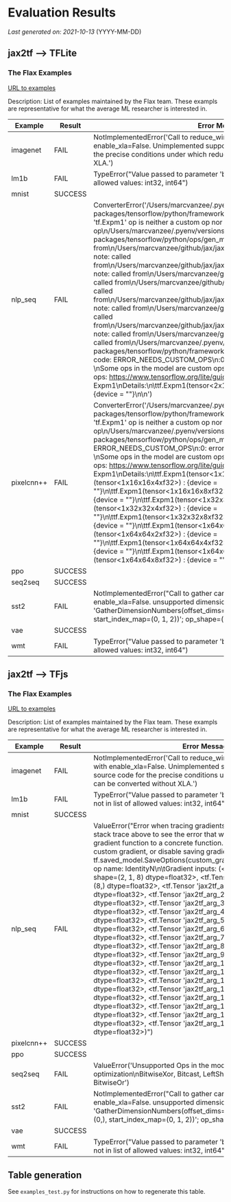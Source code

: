 # Evaluation Results

*Last generated on: 2021-10-13* (YYYY-MM-DD)

## jax2tf --> TFLite

### The Flax Examples
[URL to examples](https://github.com/google/flax/tree/main/examples)

Description: List of examples maintained by the Flax team.
These exampls are representative for what the average ML researcher is interested in.

| Example | Result | Error Message |
| --- | --- | --- |
| imagenet | FAIL | NotImplementedError('Call to reduce_window cannot be converted with enable_xla=False. Unimplemented support for padding - See source code for the precise conditions under which reduce_window can be converted without XLA.')
| lm1b | FAIL | TypeError("Value passed to parameter 'begin' has DataType uint32 not in list of allowed values: int32, int64")
| mnist | SUCCESS |
| nlp_seq | FAIL | ConverterError('/Users/marcvanzee/.pyenv/versions/3.7.10/lib/python3.7/site-packages/tensorflow/python/framework/op_def_library.py:750:0: error: \'tf.Expm1\' op is neither a custom op nor a flex op\n/Users/marcvanzee/.pyenv/versions/3.7.10/lib/python3.7/site-packages/tensorflow/python/ops/gen_math_ops.py:3798:0: note: called from\n/Users/marcvanzee/github/jax/jax/experimental/jax2tf/jax2tf.py:820:0: note: called from\n/Users/marcvanzee/github/jax/jax/experimental/jax2tf/jax2tf.py:837:0: note: called from\n/Users/marcvanzee/github/jax/jax/core.py:276:0: note: called from\n/Users/marcvanzee/github/jax/jax/_src/lax/lax.py:211:0: note: called from\n/Users/marcvanzee/github/jax/jax/_src/numpy/lax_numpy.py:662:0: note: called from\n/Users/marcvanzee/github/jax/jax/linear_util.py:166:0: note: called from\n/Users/marcvanzee/github/jax/jax/experimental/jax2tf/jax2tf.py:880:0: note: called from\n/Users/marcvanzee/github/jax/jax/core.py:1641:0: note: called from\n/Users/marcvanzee/.pyenv/versions/3.7.10/lib/python3.7/site-packages/tensorflow/python/framework/op_def_library.py:750:0: note: Error code: ERROR_NEEDS_CUSTOM_OPS\n<unknown>:0: error: failed while converting: \'main\': \nSome ops in the model are custom ops, See instructions to implement custom ops: https://www.tensorflow.org/lite/guide/ops_custom \nCustom ops: Expm1\nDetails:\n\ttf.Expm1(tensor<2x1x2xf32>) -> (tensor<2x1x2xf32>) : {device = ""}\n\n')
| pixelcnn++ | FAIL | ConverterError('/Users/marcvanzee/.pyenv/versions/3.7.10/lib/python3.7/site-packages/tensorflow/python/framework/op_def_library.py:750:0: error: \'tf.Expm1\' op is neither a custom op nor a flex op\n/Users/marcvanzee/.pyenv/versions/3.7.10/lib/python3.7/site-packages/tensorflow/python/ops/gen_math_ops.py:3798:0: Error code: ERROR_NEEDS_CUSTOM_OPS\n<unknown>:0: error: failed while converting: \'main\': \nSome ops in the model are custom ops, See instructions to implement custom ops: https://www.tensorflow.org/lite/guide/ops_custom \nCustom ops: Expm1\nDetails:\n\ttf.Expm1(tensor<1x16x16x4xf32>) -> (tensor<1x16x16x4xf32>) : {device = ""}\n\ttf.Expm1(tensor<1x16x16x8xf32>) -> (tensor<1x16x16x8xf32>) : {device = ""}\n\ttf.Expm1(tensor<1x32x32x4xf32>) -> (tensor<1x32x32x4xf32>) : {device = ""}\n\ttf.Expm1(tensor<1x32x32x8xf32>) -> (tensor<1x32x32x8xf32>) : {device = ""}\n\ttf.Expm1(tensor<1x64x64x2xf32>) -> (tensor<1x64x64x2xf32>) : {device = ""}\n\ttf.Expm1(tensor<1x64x64x4xf32>) -> (tensor<1x64x64x4xf32>) : {device = ""}\n\ttf.Expm1(tensor<1x64x64x8xf32>) -> (tensor<1x64x64x8xf32>) : {device = ""}\n\n')
| ppo | SUCCESS |
| seq2seq | SUCCESS |
| sst2 | FAIL | NotImplementedError("Call to gather cannot be converted with enable_xla=False. unsupported dimension_numbers 'GatherDimensionNumbers(offset_dims=(1, 2), collapsed_slice_dims=(0,), start_index_map=(0, 1, 2))'; op_shape=(2, 6, 3).")
| vae | SUCCESS |
| wmt | FAIL | TypeError("Value passed to parameter 'begin' has DataType uint32 not in list of allowed values: int32, int64")

## jax2tf --> TFjs

### The Flax Examples
[URL to examples](https://github.com/google/flax/tree/main/examples)

Description: List of examples maintained by the Flax team.
These exampls are representative for what the average ML researcher is interested in.

| Example | Result | Error Message |
| --- | --- | --- |
| imagenet | FAIL | NotImplementedError('Call to reduce_window cannot be converted with enable_xla=False. Unimplemented support for padding - See source code for the precise conditions under which reduce_window can be converted without XLA.')
| lm1b | FAIL | TypeError("Value passed to parameter 'begin' has DataType uint32 not in list of allowed values: int32, int64")
| mnist | SUCCESS |
| nlp_seq | FAIL | ValueError("Error when tracing gradients for SavedModel.\n\nSee the stack trace above to see the error that was raised when converting a gradient function to a concrete function. You may need to update the custom gradient, or disable saving gradients with the option tf.saved_model.SaveOptions(custom_gradients=False).\n\tProblematic op name: IdentityN\n\tGradient inputs: (<tf.Tensor 'AddV2_12:0' shape=(2, 1, 8) dtype=float32>, <tf.Tensor 'jax2tf_arg_0:0' shape=(8,) dtype=float32>, <tf.Tensor 'jax2tf_arg_1:0' shape=(4, 8) dtype=float32>, <tf.Tensor 'jax2tf_arg_2:0' shape=(4,) dtype=float32>, <tf.Tensor 'jax2tf_arg_3:0' shape=(4,) dtype=float32>, <tf.Tensor 'jax2tf_arg_4:0' shape=(4,) dtype=float32>, <tf.Tensor 'jax2tf_arg_5:0' shape=(4,) dtype=float32>, <tf.Tensor 'jax2tf_arg_6:0' shape=(2,) dtype=float32>, <tf.Tensor 'jax2tf_arg_7:0' shape=(4, 2) dtype=float32>, <tf.Tensor 'jax2tf_arg_8:0' shape=(4,) dtype=float32>, <tf.Tensor 'jax2tf_arg_9:0' shape=(2, 4) dtype=float32>, <tf.Tensor 'jax2tf_arg_10:0' shape=(4, 1, 2) dtype=float32>, <tf.Tensor 'jax2tf_arg_11:0' shape=(1, 2, 4) dtype=float32>, <tf.Tensor 'jax2tf_arg_12:0' shape=(4, 1, 2) dtype=float32>, <tf.Tensor 'jax2tf_arg_13:0' shape=(4, 1, 2) dtype=float32>, <tf.Tensor 'jax2tf_arg_14:0' shape=(4,) dtype=float32>, <tf.Tensor 'jax2tf_arg_15:0' shape=(4,) dtype=float32>, <tf.Tensor 'jax2tf_arg_16:0' shape=(8, 4) dtype=float32>, <tf.Tensor 'jax2tf_arg_17:0' shape=(2, 1) dtype=float32>)")
| pixelcnn++ | SUCCESS |
| ppo | SUCCESS |
| seq2seq | FAIL | ValueError('Unsupported Ops in the model before optimization\nBitwiseXor, Bitcast, LeftShift, BitwiseAnd, RightShift, BitwiseOr')
| sst2 | FAIL | NotImplementedError("Call to gather cannot be converted with enable_xla=False. unsupported dimension_numbers 'GatherDimensionNumbers(offset_dims=(1, 2), collapsed_slice_dims=(0,), start_index_map=(0, 1, 2))'; op_shape=(2, 6, 3).")
| vae | SUCCESS |
| wmt | FAIL | TypeError("Value passed to parameter 'begin' has DataType uint32 not in list of allowed values: int32, int64")

## Table generation

See `examples_test.py` for instructions on how to regenerate this table.
